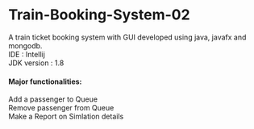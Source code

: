 # Train-Booking-System-02

A train ticket booking system with GUI developed using java, javafx and mongodb.<br/>
IDE         : Intellij <br/>
JDK version : 1.8 
<br/>
<h4>Major functionalities: </h4>
Add a passenger to Queue <br/>
Remove passenger from Queue <br/>
Make a Report on Simlation details <br/>
